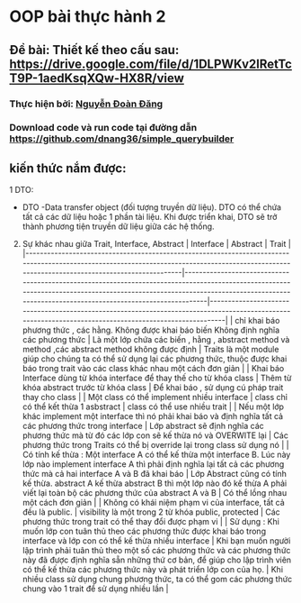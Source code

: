 # OOP bài thực hành 2

## Đề bài: Thiết kế theo cấu  sau: https://drive.google.com/file/d/1DLPWKv2lRetTcT9P-1aedKsqXQw-HX8R/view

### Thực hiện bởi: [Nguyễn Đoàn Đăng](https://github.com/dnang36)

### Download code và run code tại đường dẫn https://github.com/dnang36/simple_querybuilder

## kiến thức nắm được:
1 DTO:
- DTO -Data transfer object (đối tượng truyền dữ liệu). DTO có thể chứa tất cả các dữ liệu hoặc 1 phần tài liệu. Khi được triển khai, DTO sẽ trở thành phương tiện truyền dữ liệu giữa các hệ thống.
2. Sự khác nhau giữa Trait, Interface, Abstract
| Interface                                                                                                                                                                                     | Abstract                                                                                                                                                                                                                           | Trait                                                                                                                                                  |
|-----------------------------------------------------------------------------------------------------------------------------------------------------------------------------------------------|------------------------------------------------------------------------------------------------------------------------------------------------------------------------------------------------------------------------------------|--------------------------------------------------------------------------------------------------------------------------------------------------------|
| chỉ  khai báo phương thức , các hằng. Không được khai báo biến  Không định nghĩa các phương thức                                                                                              | Là một lớp  chứa các biến , hằng , abstract method và method ,các abstract method không được định                                                                                                                                  | Traits là một module giúp cho chúng ta có thể sử dụng lại các phương thức, thuộc  được khai báo trong trait  vào các class khác nhau một cách đơn giản |
| Khai báo Interface dùng từ khóa interface để thay thế cho từ khóa class                                                                                                                       | Thêm từ khóa abstract trước từ khóa class                                                                                                                                                                                          | Để khai báo , sử dụng cú pháp trait thay cho class                                                                                                     |
| Một class có thể implement nhiều interface                                                                                                                                                    | class chỉ có thể kết thừa 1 asbstract                                                                                                                                                                                              | class có thể use nhiều trait                                                                                                                           |
| Nếu một lớp khác implement một interface thì nó phải khai báo và định nghĩa tất cả các phương thức trong interface                                                                            | Lớp abstract sẽ định nghĩa các phương thức mà từ đó các lớp con sẽ kế thừa nó và OVERWITE lại                                                                                                                                      | Các phương thức trong Traits có thể bị override lại trong class sử dụng nó                                                                             |
| Có tính kế thừa : Một interface A có thể kế thừa một interface B. Lúc này lớp nào implement interface A thì phải định nghĩa lại tất cả các phương thức mà cả hai interface A và B đã khai báo | Lớp Abstract cũng có tính kế thừa. abstract A kế thừa abstract B thì một lớp nào đó kế thừa A phải viết lại toàn bộ các phương thức của  abstract A và B                                                                           | Có thể lồng nhau một cách đơn giản                                                                                                                     |
| Không có khái niệm phạm vi của interface, tất cả đều là public.                                                                                                                               | visibility là một trong 2 từ khóa public, protected                                                                                                                                                                                | Các phương thức trong trait có thể thay đổi được phạm vi                                                                                               |
| Sử  dụng : Khi muốn lớp con tuân thủ theo các phương thức được khai báo trong interface và lớp con có thể kế thừa nhiều interface                                                             | Khi bạn muốn người lập trình phải tuân thủ theo một số các phương thức và các phương thức này đã được định nghĩa sẵn những thứ cơ bản, để giúp cho lập trình viên có thể kế thừa các phương thức này và phát triển lớp con của họ. | Khi nhiều class sử dụng chung phương thức, ta có thể gom các phương thức chung vào 1 trait để sử dụng nhiều lần                                        |